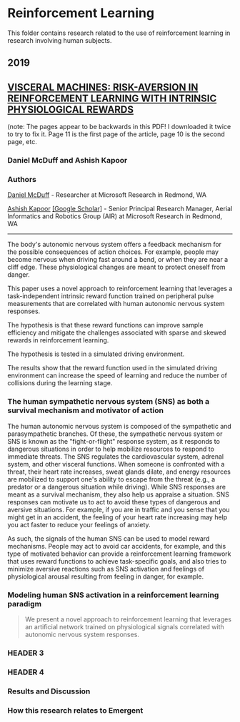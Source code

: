 
# Reinforcement Learning

This folder contains research related to the use of reinforcement learning in research involving human subjects.

## 2019

##  [VISCERAL MACHINES: RISK-AVERSION IN REINFORCEMENT LEARNING WITH INTRINSIC PHYSIOLOGICAL REWARDS](McDuff_Kapoor.pdf)

(note: The pages appear to be backwards in this PDF! I downloaded it twice to try to fix it.  Page 11 is the first page of the article, page 10 is the second page, etc.

### Daniel McDuff and Ashish Kapoor

### Authors

[Daniel McDuff](https://www.microsoft.com/en-us/research/people/damcduff/) - Researcher at Microsoft Research in Redmond, WA

[Ashish Kapoor](https://www.microsoft.com/en-us/research/people/akapoor/) [[Google Scholar]](https://scholar.google.com/citations?user=4D1n8scAAAAJ&hl=en) - Senior Principal Research Manager, Aerial Informatics and Robotics Group (AIR) at Microsoft Research in Redmond, WA

---

The body's autonomic nervous system offers a feedback mechanism for the possible consequences of action choices.  For example, people may become nervous when driving fast around a bend, or when they are near a cliff edge.  These physiological changes are meant to protect oneself from danger.  

This paper uses a novel approach to reinforcement learning that leverages a task-independent intrinsic reward function trained on peripheral pulse measurements that are correlated with human autonomic nervous system responses.

The hypothesis is that these reward functions can improve sample efficiency and mitigate the challenges associated with sparse and skewed rewards in reinforcement learning.

The hypothesis is tested in a simulated driving environment.  

The results show that the reward function used in the simulated driving environment can increase the speed of learning and reduce the number of collisions during the learning stage.

### The human sympathetic nervous system (SNS) as both a survival mechanism and motivator of action

The human autonomic nervous system is composed of the sympathetic and parasympathetic branches.  Of these, the sympathetic nervous system or SNS is known as the "fight-or-flight" response system, as it responds to dangerous situations in order to help mobilize resources to respond to immediate threats.  The SNS regulates the cardiovascular system, adrenal system, and other visceral functions.  When someone is confronted with a threat, their heart rate increases, sweat glands dilate, and energy resources are mobilized to support one's ability to escape from the threat (e.g., a predator or a dangerous situation while driving).  While SNS responses are meant as a survival mechanism, they also help us appraise a situation.  SNS responses can motivate us to act to avoid these types of dangerous and aversive situations.  For example, if you are in traffic and you sense that you might get in an accident, the feeling of your heart rate increasing may help you act faster to reduce your feelings of anxiety.

As such, the signals of the human SNS can be used to model reward mechanisms.  People may act to avoid car accidents, for example, and this type of motivated behavior can provide a reinforcement learning framework that uses reward functions to achieve task-specific goals, and also tries to minimize aversive reactions such as SNS activation and feelings of physiological arousal resulting from feeling in danger, for example.


### Modeling human SNS activation in a reinforcement learning paradigm

> We present a novel approach to reinforcement learning that leverages an artificial network trained on physiological signals correlated with autonomic nervous system responses.

### HEADER 3

### HEADER 4

### Results and Discussion

### How this research relates to Emergent
